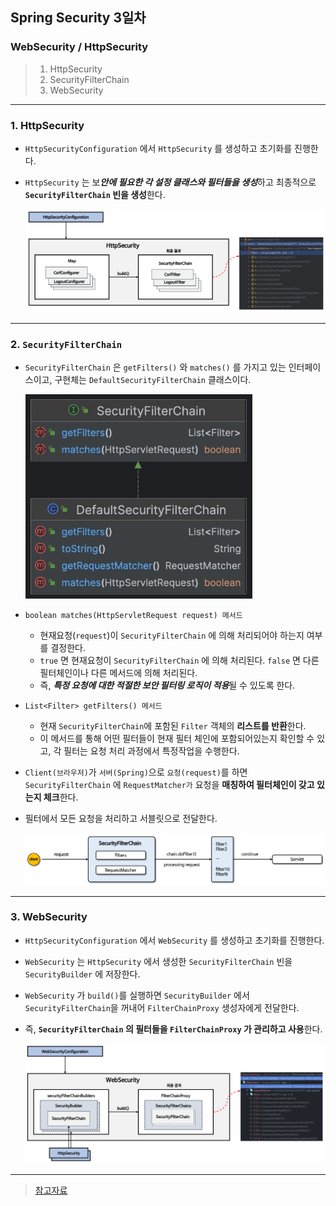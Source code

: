 ## Spring Security 3일차

### WebSecurity / HttpSecurity
> 1. HttpSecurity
> 2. SecurityFilterChain
> 3. WebSecurity
---
### 1. HttpSecurity
- `HttpSecurityConfiguration` 에서 `HttpSecurity` 를 생성하고 초기화를 진행한다.
- `HttpSecurity` 는 보***안에 필요한 각 설정 클래스와 필터들을 생성***하고 최종적으로 **`SecurityFilterChain` 빈을 생성**한다.

    ![img.png](../static/images/day03/img01.png)
---
### 2. `SecurityFilterChain`
- `SecurityFilterChain` 은 `getFilters()` 와 `matches()` 를 가지고 있는 인터페이스이고, 구현체는 `DefaultSecurityFilterChain` 클래스이다.
    
    ![img.png](../static/images/day03/img02.png)
- `boolean matches(HttpServletRequest request) 메서드`
  - 현재요청(`request`)이 `SecurityFilterChain` 에 의해 처리되어야 하는지 여부를 결정한다.
  - `true` 면 현재요청이 `SecurityFilterChain` 에 의해 처리된다. `false` 면 다른 필터체인이나 다른 메서드에 의해 처리된다.
  - 즉, ***특정 요청에 대한 적절한 보안 필터링 로직이 적용***될 수 있도록 한다.
- `List<Filter> getFilters() 메서드`
  - 현재 `SecurityFilterChain`에 포함된 `Filter` 객체의 **리스트를 반환**한다.
  - 이 메서드를 통해 어떤 필터들이 현재 필터 체인에 포함되어있는지 확인할 수 있고, 각 필터는 요청 처리 과정에서 특정작업을 수행한다.
    
- `Client(브라우저)`가 `서버(Spring)`으로 `요청(request)`를 하면 `SecurityFilterChain` 에 `RequestMatcher가` 요청을 **매칭하여 필터체인이 갖고 있는지 체크**한다.
- 필터에서 모든 요청을 처리하고 서블릿으로 전달한다.

    ![img_1.png](../static/images/day03/img03.png)
---
### 3. WebSecurity
- `HttpSecurityConfiguration` 에서 `WebSecurity` 를 생성하고 초기화를 진행한다.
- `WebSecurity` 는 `HttpSecurity` 에서 생성한 `SecurityFilterChain` 빈을 `SecurityBuilder` 에 저장한다.
- `WebSecurity` 가 `build()`를 실행하면 `SecurityBuilder` 에서 `SecurityFilterChain`을 꺼내어 `FilterChainProxy` 생성자에게 전달한다.
- 즉, **`SecurityFilterChain` 의 필터들을 `FilterChainProxy` 가 관리하고 사용**한다.

  ![img.png](../static/images/day03/img04.png)

---
> [참고자료](https://www.inflearn.com/course/%EC%8A%A4%ED%94%84%EB%A7%81-%EC%8B%9C%ED%81%90%EB%A6%AC%ED%8B%B0-%EC%99%84%EC%A0%84%EC%A0%95%EB%B3%B5/dashboard)
